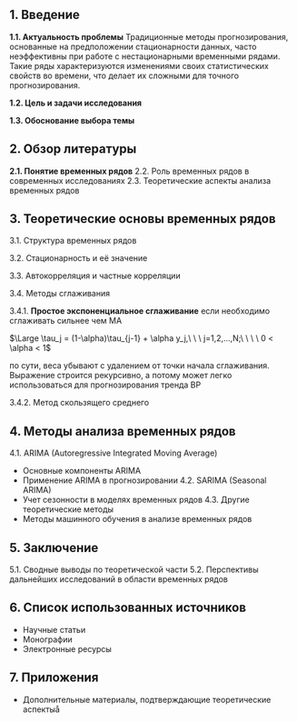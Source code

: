 ## 1. Введение

__1.1. Актуальность проблемы__ 
Традиционные методы прогнозирования, основанные на предположении стационарности данных, часто неэффективны при работе с нестационарными временными рядами. Такие ряды характеризуются изменениями своих статистических свойств во времени, что делает их сложными для точного прогнозирования.

__1.2. Цель и задачи исследования__


__1.3. Обоснование выбора темы__



## 2. Обзор литературы

__2.1. Понятие временных рядов__
2.2. Роль временных рядов в современных исследованиях 
2.3. Теоретические аспекты анализа временных рядов

## 3. Теоретические основы временных рядов

3.1. Структура временных рядов 


3.2. Стационарность и её значение 


3.3. Автокорреляция и частные корреляции 


3.4. Методы сглаживания

3.4.1. __Простое экспоненциальное сглаживание__
если необходимо сглаживать сильнее чем MA

$\Large \tau_j = (1-\alpha)\tau_{j-1} + \alpha y_j,\ \ \ j=1,2,...,N;\ \ \ \ 0 < \alpha < 1$

по сути, веса убывают с удалением от точки начала сглаживания. Выражение строится рекурсивно, а потому может легко использоваться для прогнозирования тренда ВР

3.4.2. Метод скользящего среднего

## 4. Методы анализа временных рядов

4.1. ARIMA (Autoregressive Integrated Moving Average) 
- Основные компоненты ARIMA 
- Применение ARIMA в прогнозировании 
4.2. SARIMA (Seasonal ARIMA) 
- Учет сезонности в моделях временных рядов 
4.3. Другие теоретические методы 
- Методы машинного обучения в анализе временных рядов

## 5. Заключение

5.1. Сводные выводы по теоретической части 
5.2. Перспективы дальнейших исследований в области временных рядов

## 6. Список использованных источников

- Научные статьи
- Монографии
- Электронные ресурсы

## 7. Приложения

- Дополнительные материалы, подтверждающие теоретические аспектыå